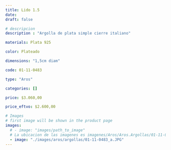 ```yaml
---
title: Lido 1.5
date: 
draft: false

# descripcion
description : "Argolla de plata simple cierre italiano"

materials: Plata 925

color: Plateado

dimensions: "1,5cm diam"

code: 01-11-0483

type: "Aros"

categories: []

price: $3.060,00

price_eftvo: $2.600,00

# Images
# first image will be shown in the product page
images:
  # - image: "images/path_to_image"
  # La ubicacion de las imagenes es imagenes/Aros/Aros.Argollas/01-11-0483-lido-1.5
  - image: "./images/aros/argollas/01-11-0483_a.JPG"
---
```

